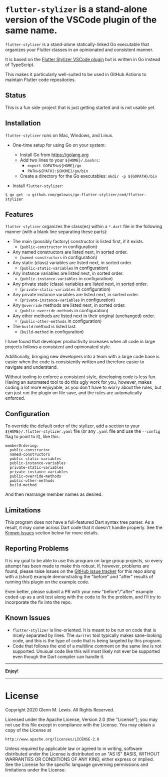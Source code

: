 # `flutter-stylizer` is a stand-alone version of the VSCode plugin of the same name.

`flutter-stylizer` is a stand-alone statically-linked Go executable that
organizes your Flutter classes in an opinionated and consistent manner.

It is based on the [Flutter Stylizer VSCode plugin](
https://github.com/gmlewis/flutter-stylizer/issues) but is
written in Go instead of TypeScript.

This makes it particularly well-suited to be used in GitHub Actions
to maintain Flutter code repositories.

## Status

This is a fun side-project that is just getting started and is not
usable yet.

## Installation

`flutter-stylizer` runs on Mac, Windows, and Linux.

* One-time setup for using Go on your system:
  * Install Go from https://golang.org
  * Add two lines to your `${HOME}/.bashrc`:
    * `export GOPATH=${HOME}/go`
    * `PATH=${PATH}:${HOME}/go/bin`
  * Create a directory for the Go executables: `mkdir -p ${GOPATH}/bin`

* Install `flutter-stylizer`:

```
$ go get -u github.com/gmlewis/go-flutter-stylizer/cmd/flutter-stylizer
```

## Features

`flutter-stylizer` organizes the class(es) within a `*.dart` file
in the following manner (with a blank line separating these parts):

* The main (possibly factory) constructor is listed first, if it exists.
  - (`public-constructor` in configuration)
* Any named constructors are listed next, in sorted order.
  - (`named-constructors` in configuration)
* Any static (class) variables are listed next, in sorted order.
  - (`public-static-variables` in configuration)
* Any instance variables are listed next, in sorted order.
  - (`public-instance-variables` in configuration)
* Any private static (class) variables are listed next, in sorted order.
  - (`private-static-variables` in configuration)
* Any private instance variables are listed next, in sorted order.
  - (`private-instance-variables` in configuration)
* Any `@override` methods are listed next, in sorted order.
  - (`public-override-methods` in configuration)
* Any other methods are listed next in their original (unchanged) order.
  - (`public-other-methods` in configuration)
* The `build` method is listed last.
  - (`build-method` in configuration)

I have found that developer productivity increases when all code in
large projects follows a consistent and opinionated style.

Additionally, bringing new developers into a team with a large code base
is easier when the code is consistently written and therefore easier
to navigate and understand.

Without tooling to enforce a consistent style, developing code is less fun.
Having an automated tool to do this ugly work for you, however, makes
coding a lot more enjoyable, as you don't have to worry about the rules,
but can just run the plugin on file save, and the rules are automatically
enforced.

## Configuration

To override the default order of the stylizer, add a section to your
`${HOME}/.flutter-stylizer.yaml` file (or any `.yaml` file and use the
`--config` flag to point to it), like this:

```
memberOrdering:
  public-constructor
  named-constructors
  public-static-variables
  public-instance-variables
  private-static-variables
  private-instance-variables
  public-override-methods
  public-other-methods
  build-method
```

And then rearrange member names as desired.

## Limitations

This program does not have a full-featured Dart syntax tree parser.
As a result, it may come across Dart code that it doesn't handle properly.
See the [Known Issues](#known-issues) section below for more details.

## Reporting Problems

It is my goal to be able to use this program on large group projects, so
every attempt has been made to make this robust. If, however, problems
are found, please raise issues on the [GitHub issue tracker] for this repo
along with a (short) example demonstrating the "before" and "after" results
of running this plugin on the example code.

Even better, please submit a PR with your new "before"/"after" example coded-up
as a unit test along with the code to fix the problem, and I'll try to
incorporate the fix into the repo.

[GitHub issue tracker]: https://github.com/gmlewis/go-flutter-stylizer/issues

## Known Issues

* `flutter-stylizer` is line-oriented. It is meant to be run on code that
  is nicely separated by lines.  The `dartfmt` tool typically makes
  sane-looking code, and this is the type of code that is being targeted
  by this program.
* Code that follows the end of a multiline comment on the same
  line is not supported. Unusual code like this will most likely not ever be
  supported even though the Dart compiler can handle it.

----------------------------------------------------------------------

**Enjoy!**

----------------------------------------------------------------------

# License

Copyright 2020 Glenn M. Lewis. All Rights Reserved.

Licensed under the Apache License, Version 2.0 (the "License");
you may not use this file except in compliance with the License.
You may obtain a copy of the License at

    http://www.apache.org/licenses/LICENSE-2.0

Unless required by applicable law or agreed to in writing, software
distributed under the License is distributed on an "AS IS" BASIS,
WITHOUT WARRANTIES OR CONDITIONS OF ANY KIND, either express or implied.
See the License for the specific language governing permissions and
limitations under the License.
